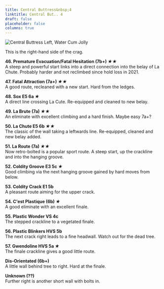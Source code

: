```yaml
---
title: Central Buttress&nbsp;4 
linktitle: Central But.. 4
draft: false
placeholder: false
columns: true
---
```


![Central Buttress Left, Water Cum Jolly](/img/peak/water-cum-jolly/WCJ-Central-Buttress-4.jpg)

This is the right-hand side of the crag.

**46. Premature Evacuation/Fatal Hesitation (7b+) *★★***  
A steep and powerful start links into a direct connection into the belay of La Chute. Probably harder and not reclimbed since hold loss in 2021.

**47. Fatal Attraction (7a+) *★★***  
A good route, recleaned with a new start. Hard from the ledges.

**48. Sox E5 6a *★***  
A direct line crossing La Cute. Re-equipped and cleaned to new belay.

**49. La Brute (7a) *★★***  
An eliminate with excellent climbing and a hard finish. Maybe easy 7a+?

**50. La Chute E5 6b *★★***  
The classic of the wall taking a leftwards line. Re-equipped, cleaned and new belay added.

**51. La Route (7a) *★★***  
Now retro-bolted is a popular sport route. A steep start, up the crackline and into the hanging groove.

**52. Coldity Groove E3 5c *★***  
Good climbing via the next hanging groove gained by hard moves from below.

**53. Coldity Crack E1 5b**  
A pleasant route aiming for the upper crack.

**54. C'est Plastique (6b) *★***  
A good eliminate with an excellent finale.

**55. Plastic Wonder VS 4c**  
The stepped crackline to a vegetated finale.

**56. Plastic Blinkers HVS 5b**  
The next crack right leads to a fine headwall. Watch out for the dead tree.

**57. Gwendoline HVS 5a *★***  
The finale crackline gives a good little route.

**Dis-Orientated (6b+)**  
A little wall behind tree to right. Hard at the finale.

**Unknown (??)**  
Further right is another short wall with bolts in.